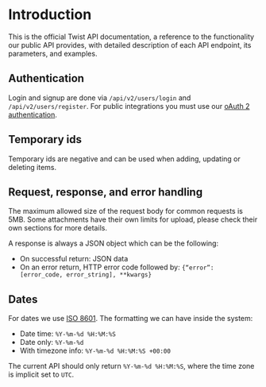 # Introduction

This is the official Twist API documentation, a reference to the functionality
our public API provides, with detailed description of each API endpoint, its
parameters, and examples.


## Authentication

Login and signup are done via `/api/v2/users/login` and
`/api/v2/users/register`. For public integrations you must use
our [oAuth 2 authentication](#oauth-2).


## Temporary ids

Temporary ids are negative and can be used when adding, updating or deleting
items.


## Request, response, and error handling

The maximum allowed size of the request body for common requests is 5MB. Some
attachments have their own limits for upload, please check their own sections
for more details.

A response is always a JSON object which can be the following:

- On successful return: JSON data
- On an error return, HTTP error code followed by: `{“error”: [error_code, error_string], **kwargs}`


## Dates

For dates we use [ISO 8601](https://en.wikipedia.org/wiki/ISO_8601). The
formatting we can have inside the system:

- Date time: `%Y-%m-%d %H:%M:%S`
- Date only: `%Y-%m-%d`
- With timezone info: `%Y-%m-%d %H:%M:%S +00:00`

The current API should only return `%Y-%m-%d %H:%M:%S`, where the time zone is
implicit set to `UTC`.
